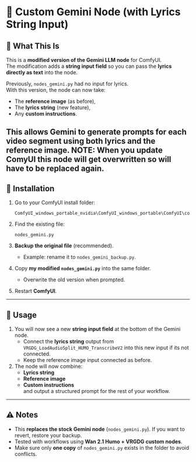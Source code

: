 # 📖 Custom Gemini Node (with Lyrics String Input)

## 🔧 What This Is
This is a **modified version of the Gemini LLM node** for ComfyUI.  
The modification adds a **string input field** so you can pass the **lyrics directly as text** into the node.  

Previously, `nodes_gemini.py` had no input for lyrics.  
With this version, the node can now take:  
- The **reference image** (as before),  
- The **lyrics string** (new feature),  
- Any **custom instructions**.  

This allows Gemini to generate prompts for each video segment using **both lyrics and the reference image**.
NOTE: When you update ComyUI this node will get overwritten so will have to be replaced again. 
---

## 📂 Installation

1. Go to your ComfyUI install folder:  
   ```
   ComfyUI_windows_portable_nvidia\ComfyUI_windows_portable\ComfyUI\comfy_api_nodes
   ```

2. Find the existing file:  
   ```
   nodes_gemini.py
   ```

3. **Backup the original file** (recommended).  
   - Example: rename it to `nodes_gemini_backup.py`.

4. Copy **my modified `nodes_gemini.py`** into the same folder.  
   - Overwrite the old version when prompted.

5. Restart **ComfyUI**.

---

## 🚀 Usage

1. You will now see a new **string input field** at the bottom of the Gemini node.
   - Connect the **lyrics string** output from `VRGDG_LoadAudioSplit_HUMO_TranscribeV2` into this new input if its not connected.
   - Keep the reference image input connected as before.  
2. The node will now combine:  
   - **Lyrics string**  
   - **Reference image**  
   - **Custom instructions**  
   and output a structured prompt for the rest of your workflow.

---

## ⚠️ Notes

- This **replaces the stock Gemini node** (`nodes_gemini.py`). If you want to revert, restore your backup.  
- Tested with workflows using **Wan 2.1 Humo + VRGDG custom nodes**.  
- Make sure only **one copy** of `nodes_gemini.py` exists in the folder to avoid conflicts.  
